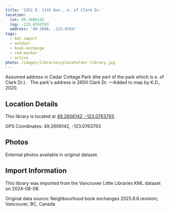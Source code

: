 ```yaml
---
title: '1351 E. 11th Ave., e. of Clark Dr.'
location:
  lat: 49.2606142
  lng: -123.0763793
  address: '49.2606, -123.0764'
tags:
  - kml-import
  - outdoor
  - book-exchange
  - red-marker
  - active
photo: /images/libraries/placeholder-library.jpg
---
```

Assumed address in Cedar Cottage Park (the part of the park which is e. of Clark Dr.).  
The park's address is 2650 Clark Dr.
—Added to map by K.D., 2020.

## Location Details

This library is located at [49.2606142, -123.0763793](https://www.google.com/maps?q=49.2606142,-123.0763793).

GPS Coordinates: 49.2606142, -123.0763793

## Photos

External photos available in original dataset.

## Import Information

This library was imported from the Vancouver Little Libraries KML dataset on 2024-08-08.

Original data source: Neighbourhood book exchanges 2025.8.6.revision; Vancouver, BC, Canada
